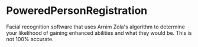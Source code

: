 # PoweredPersonRegistration
Facial recognition software that uses Arnim Zola's algorithm to determine your likelihood of gaining enhanced abilities and what they would be.  This is not 100% accurate.

